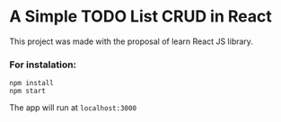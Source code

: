 # A Simple TODO List CRUD in React

This project was made with the proposal of learn React JS library.

### For instalation:

```
npm install
npm start
```

The app will run at `localhost:3000`